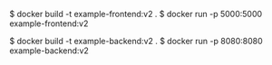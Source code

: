$ docker build -t example-frontend:v2 .
$ docker run -p 5000:5000 example-frontend:v2

$ docker build -t example-backend:v2 .
$ docker run -p 8080:8080 example-backend:v2
